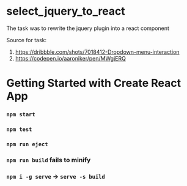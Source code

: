 # select_jquery_to_react
The task was to rewrite the jquery plugin into a react component

Source for task:
1. https://dribbble.com/shots/7018412-Dropdown-menu-interaction
2. https://codepen.io/aaroniker/pen/MWgjERQ

# Getting Started with Create React App

### `npm start`

### `npm test`

### `npm run eject`

### `npm run build` fails to minify

### `npm i -g serve` -> `serve -s build`

